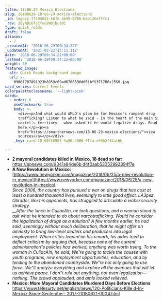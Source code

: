 ```yaml
---
title: 18.06.29 Mexico Elections
slug: 20180629-18-06-29-mexico-elections
_id: legacy-7f294082-68fd-4b95-8766-b9b126efffc1
_rev: ZEyhBiGfgCfwE8WOjbuB9I
type: quick_reads
draft: false
aliases:
  - /
_createdAt: '2018-06-29T09:34:22Z'
_updatedAt: '2021-03-22T13:11:11Z'
date: '2018-06-29T09:34:22+00:00'
lastmod: '2018-06-29T09:34:22+00:00'
weight: 50
featured_image:
  alt: Quick Reads background image
  url: >-
    09081787891923b8959c69ad6706598d051bf9371706x2560.jpg
card_series: Current Events
colorpaletteclassname: '--light-pink'
cards:
  - order: 0
    useCheckmark: true
    body: >-
      <div><p>And what would AMLO's plan be for Mexico's rampant drug
      trafficking? Listen to what he said - in the heart of the main Sinaloa
      cartel's territory - when asked if he would legalize drugs. Read more
      here.</p><p><a
      href="https://smarthernews.com/18-06-29-mexico-elections/">view
      sources</a></p></div>
    _key: card-10-69f16563-9a56-4900-91fa-e86b2f34ac6b

---
```

* **2 mayoral candidates killed in Mexico, 18 dead so far:**  
[https://apnews.com/9341a84de6b d4f0aab53352992394f7e](https://apnews.com/9341a84de6b)
* **A New Revolution in Mexico:**  
[https://www.newyorker.com/magazine/2018/06/25/a-new-revolution-in-mexico](https://www.newyorker.com/magazine/2018/06/25/a-new-revolution-in-mexico)  
_Since 2006, the country has pursued a war on drugs that has cost at least a hundred thousand lives, seemingly to little good effect. LA3pez Obrador, like his opponents, has struggled to articulate a viable security strategy._  
___After the lunch in CuliacA!n, he took questions, and a woman stood to ask what he intended to do about narcotrafficking. Would he consider the legalization of drugs as a solution? A few months earlier, he had said, seemingly without much deliberation, that he might offer an amnesty to bring low-level dealers and producers into legal employment. When critics leaped on his remark, his aides tried to deflect criticism by arguing that, because none of the current administration”s policies had worked, anything was worth trying. To the woman in CuliacA!n, he said, We”re going to tackle the causes with youth programs, new employment opportunities, education, and by tending to the abandoned countryside. We”re not only going to use force. We”ll analyze everything and explore all the avenues that will let us achieve peace. I don”t rule out anything, not even legalization—nothing. The crowd applauded, and amlo looked relieved._
* **Mexico: More Mayoral Candidates Murdered Days Before Elections**  
[https://www.telesurtv.net/english/news/120-Politicians-Kille d-In-Mexico-Since-September- 2017-20180621-0004.html](https://www.telesurtv.net/english/news/120-Politicians-Kille%20d-In-Mexico-Since-September-%202017-20180621-0004.html)